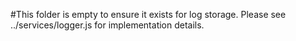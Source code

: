 #This folder is empty to ensure it exists for log storage. Please see ../services/logger.js for implementation details.